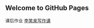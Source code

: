 ## Welcome to GitHub Pages

课后作业
[李笑来写作课](https://github.com/Mayi-Smlu/mayismlu.github.com/blob/master/%E6%9D%8E%E7%AC%91%E6%9D%A5%E5%86%99%E4%BD%9C%E8%AF%BE.pdf)

